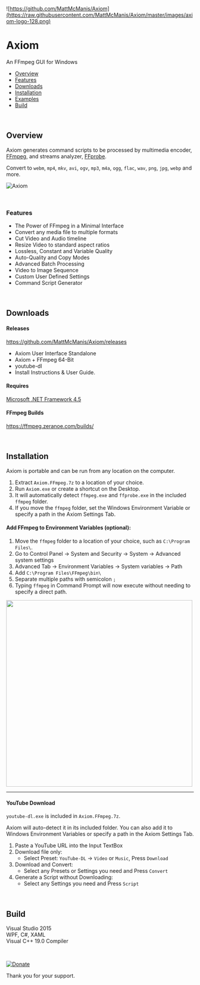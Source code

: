 ![https://github.com/MattMcManis/Axiom](https://raw.githubusercontent.com/MattMcManis/Axiom/master/images/axiom-logo-128.png)

# Axiom
An FFmpeg GUI for Windows

* [Overview](#overview)
* [Features](#features)
* [Downloads](#downloads)
* [Installation](#installation)
* [Examples](https://github.com/MattMcManis/Axiom/wiki/Examples)
* [Build](#build)

&nbsp;

## Overview
Axiom generates command scripts to be processed by multimedia encoder, [FFmpeg](https://www.ffmpeg.org), and streams analyzer, [FFprobe](https://ffmpeg.org/ffprobe.html).

Convert to `webm`, `mp4`, `mkv`, `avi`, `ogv`, `mp3`, `m4a`, `ogg`, `flac`, `wav`, `png`, `jpg`, `webp` and more.

![Axiom](https://raw.githubusercontent.com/MattMcManis/Axiom/master/images/axiom.png)  

&nbsp;

### Features
* The Power of FFmpeg in a Minimal Interface
* Convert any media file to multiple formats
* Cut Video and Audio timeline
* Resize Video to standard aspect ratios
* Lossless, Constant and Variable Quality
* Auto-Quality and Copy Modes
* Advanced Batch Processing
* Video to Image Sequence
* Custom User Defined Settings
* Command Script Generator

&nbsp;

## Downloads
#### Releases
https://github.com/MattMcManis/Axiom/releases

* Axiom User Interface Standalone
* Axiom + FFmpeg 64-Bit
* youtube-dl
* Install Instructions & User Guide.

#### Requires
[Microsoft .NET Framework 4.5](https://www.microsoft.com/en-us/download/details.aspx?id=30653)

#### FFmpeg Builds
https://ffmpeg.zeranoe.com/builds/

&nbsp;

## Installation
Axiom is portable and can be run from any location on the computer.

1. Extract `Axiom.FFmpeg.7z` to a location of your choice.
2. Run `Axiom.exe` or create a shortcut on the Desktop.
3. It will automatically detect `ffmpeg.exe` and `ffprobe.exe` in the included `ffmpeg` folder.
4. If you move the `ffmpeg` folder, set the Windows Environment Variable or specify a path in the Axiom Settings Tab.

#### Add FFmpeg to Environment Variables (optional):

1. Move the `ffmpeg` folder to a location of your choice, such as `C:\Program Files\`.
2. Go to Control Panel → System and Security → System → Advanced system settings
3. Advanced Tab → Environment Variables → System variables → Path
4. Add `C:\Program Files\FFmpeg\bin\`
5. Separate multiple paths with semicolon `;`
6. Typing `ffmpeg` in Command Prompt will now execute without needing to specify a direct path.

<a href="https://raw.githubusercontent.com/MattMcManis/Axiom/master/docs/Windows%20Environment%20Variables/Environment-Variables.png" target="_blank"><img src="https://raw.githubusercontent.com/MattMcManis/Axiom/master/docs/Windows%20Environment%20Variables/Environment-Variables.png" width="500"/></a> 

---

#### YouTube Download
`youtube-dl.exe` is included in `Axiom.FFmpeg.7z`. 

Axiom will auto-detect it in its included folder. You can also add it to Windows Environment Variables or specify a path in the Axiom Settings Tab.

1. Paste a YouTube URL into the Input TextBox
2. Download file only: 
    - Select Preset: `YouTube-DL` → `Video` or `Music`, Press `Download`
3. Download and Convert: 
    - Select any Presets or Settings you need and Press `Convert`
4. Generate a Script without Downloading:
    - Select any Settings you need and Press `Script`

&nbsp;

## Build
Visual Studio 2015
<br />
WPF, C#, XAML
<br />
Visual C++ 19.0 Compiler

&nbsp;

[![Donate](https://img.shields.io/badge/Donate-PayPal-green.svg)](https://www.paypal.com/cgi-bin/webscr?cmd=_s-xclick&hosted_button_id=VTUE7KQ8RS3DN) 

Thank you for your support.